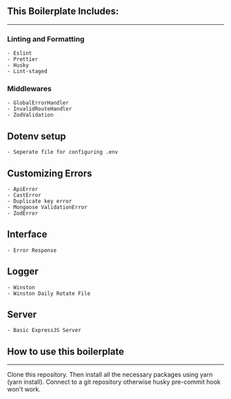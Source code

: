 ## This Boilerplate Includes:

---

### Linting and Formatting

```
- Eslint
- Prettier
- Husky
- Lint-staged
```

### Middlewares

```
- GlobalErrorHandler
- InvalidRouteHandler
- ZodValidation
```

## Dotenv setup

```
- Seperate file for configuring .env
```

## Customizing Errors

```
- ApiError
- CastError
- Duplicate key error
- Mongoose ValidationError
- ZodError
```

## Interface

```
- Error Response
```

## Logger

```
- Winston
- Winston Daily Rotate File
```

## Server

```
- Basic ExpressJS Server
```

## How to use this boilerplate

---

Clone this repository. Then install all the necessary packages using yarn (yarn install). Connect to a git repository otherwise husky pre-commit hook won't work.

